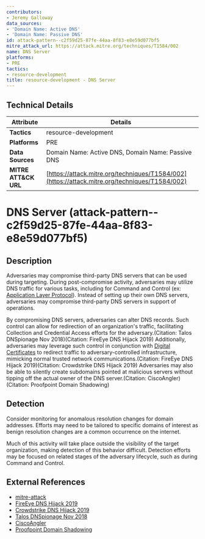 ```yaml
---
contributors:
- Jeremy Galloway
data_sources:
- 'Domain Name: Active DNS'
- 'Domain Name: Passive DNS'
id: attack-pattern--c2f59d25-87fe-44aa-8f83-e8e59d077bf5
mitre_attack_url: https://attack.mitre.org/techniques/T1584/002
name: DNS Server
platforms:
- PRE
tactics:
- resource-development
title: resource-development - DNS Server
---
```


## Technical Details

| Attribute | Details |
|-----------|----------|
| **Tactics** | resource-development |
| **Platforms** | PRE |
| **Data Sources** | Domain Name: Active DNS, Domain Name: Passive DNS |
| **MITRE ATT&CK URL** | [https://attack.mitre.org/techniques/T1584/002](https://attack.mitre.org/techniques/T1584/002) |

# DNS Server (attack-pattern--c2f59d25-87fe-44aa-8f83-e8e59d077bf5)

## Description
Adversaries may compromise third-party DNS servers that can be used during targeting. During post-compromise activity, adversaries may utilize DNS traffic for various tasks, including for Command and Control (ex: [Application Layer Protocol](https://attack.mitre.org/techniques/T1071)). Instead of setting up their own DNS servers, adversaries may compromise third-party DNS servers in support of operations.

By compromising DNS servers, adversaries can alter DNS records. Such control can allow for redirection of an organization's traffic, facilitating Collection and Credential Access efforts for the adversary.(Citation: Talos DNSpionage Nov 2018)(Citation: FireEye DNS Hijack 2019)  Additionally, adversaries may leverage such control in conjunction with [Digital Certificates](https://attack.mitre.org/techniques/T1588/004) to redirect traffic to adversary-controlled infrastructure, mimicking normal trusted network communications.(Citation: FireEye DNS Hijack 2019)(Citation: Crowdstrike DNS Hijack 2019) Adversaries may also be able to silently create subdomains pointed at malicious servers without tipping off the actual owner of the DNS server.(Citation: CiscoAngler)(Citation: Proofpoint Domain Shadowing)

## Detection
Consider monitoring for anomalous resolution changes for domain addresses. Efforts may need to be tailored to specific domains of interest as benign resolution changes are a common occurrence on the internet.

Much of this activity will take place outside the visibility of the target organization, making detection of this behavior difficult. Detection efforts may be focused on related stages of the adversary lifecycle, such as during Command and Control.

## External References
- [mitre-attack](https://attack.mitre.org/techniques/T1584/002)
- [FireEye DNS Hijack 2019](https://www.fireeye.com/blog/threat-research/2019/01/global-dns-hijacking-campaign-dns-record-manipulation-at-scale.html)
- [Crowdstrike DNS Hijack 2019](https://www.crowdstrike.com/blog/widespread-dns-hijacking-activity-targets-multiple-sectors/)
- [Talos DNSpionage Nov 2018](https://blog.talosintelligence.com/2018/11/dnspionage-campaign-targets-middle-east.html)
- [CiscoAngler](https://blogs.cisco.com/security/talos/angler-domain-shadowing)
- [Proofpoint Domain Shadowing](https://www.proofpoint.com/us/threat-insight/post/The-Shadow-Knows)
